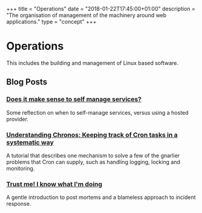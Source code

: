 +++
title = "Operations"
date = "2018-01-22T17:45:00+01:00"
description = "The organisation of management of the machinery around web applications."
type = "concept"
+++

# Operations

This includes the building and management of Linux based software.

## Blog Posts

### [Does it make sense to self manage services?](https://medium.com/littlemanco/does-it-make-sense-to-self-manage-services-737047179577)

Some reflection on when to self-manage services, versus using a hosted provider.

### [Understanding Chronos: Keeping track of Cron tasks in a systematic way](https://medium.com/@andrewhowdencom/understanding-chronos-keeping-track-of-cron-tasks-in-a-systematic-3b204bd86c0b)

A tutorial that describes one mechanism to solve a few of the gnarlier problems that Cron can supply, such as handling
logging, locking and monitoring.

### [Trust me! I know what I'm doing](https://medium.com/@andrewhowdencom/trust-me-i-know-what-im-doing-8d36de464dc4)

A gentle introduction to post mortems and a blameless approach to incident response.
